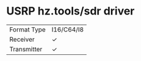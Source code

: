 # USRP hz.tools/sdr driver

| | |
|-------------|------------|
| Format Type | I16/C64/I8 |
| Receiver    |  ✓         |
| Transmitter |  ✓         |

